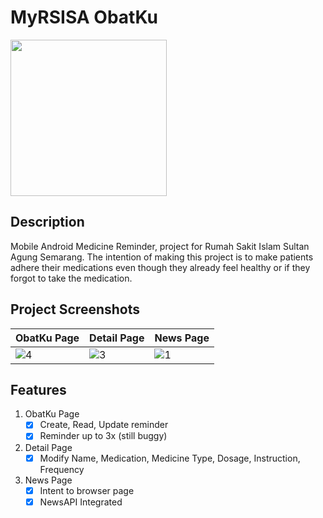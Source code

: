 # MyRSISA ObatKu

  <img src="https://github.com/zakkutachibana/MyRSISAObatKu/assets/114344871/c934797c-d764-4235-bd76-98cdc71fb7bc" width="250" height="250">


## Description
Mobile Android Medicine Reminder, project for Rumah Sakit Islam Sultan Agung Semarang. The intention of making this project is to make patients adhere their medications even though they already feel healthy or if they forgot to take the medication.

## Project Screenshots
|ObatKu Page|Detail Page|News Page|
|----|---|---|
| ![4](https://github.com/zakkutachibana/MyRSISAObatKu/assets/114344871/e26f064a-9408-4eaf-9086-f0147c600eb2) | ![3](https://github.com/zakkutachibana/MyRSISAObatKu/assets/114344871/d72abaca-b1d6-4c1e-a612-9e9bd2b825a4) | ![1](https://github.com/zakkutachibana/MyRSISAObatKu/assets/114344871/0ea4107f-e559-4e34-9fd9-88a07fd00e35)


## Features
1. ObatKu Page
   - [x] Create, Read, Update reminder
   - [x] Reminder up to 3x (still buggy)
2. Detail Page
   - [x] Modify Name, Medication, Medicine Type, Dosage, Instruction, Frequency
3. News Page
   - [x] Intent to browser page
   - [x] NewsAPI Integrated
